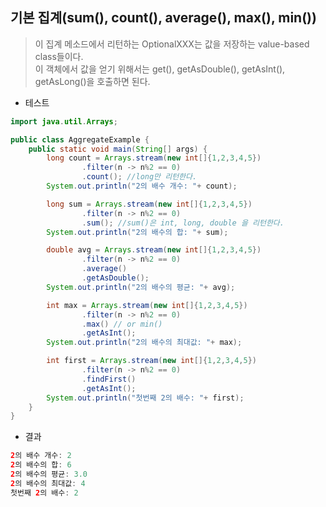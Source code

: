 ## 기본 집계(sum(), count(), average(), max(), min())
> 이 집계 메소드에서 리턴하는 OptionalXXX는 값을 저장하는 value-based class들이다.  
> 이 객체에서 값을 얻기 위해서는 get(), getAsDouble(), getAsInt(), getAsLong()을 호출하면 된다.
* 테스트
```java
import java.util.Arrays;

public class AggregateExample {
    public static void main(String[] args) {
        long count = Arrays.stream(new int[]{1,2,3,4,5})
                .filter(n -> n%2 == 0)
                .count(); //long만 리턴한다.
        System.out.println("2의 배수 개수: "+ count);

        long sum = Arrays.stream(new int[]{1,2,3,4,5})
                .filter(n -> n%2 == 0)
                .sum(); //sum()은 int, long, double 을 리턴한다.
        System.out.println("2의 배수의 합: "+ sum);

        double avg = Arrays.stream(new int[]{1,2,3,4,5})
                .filter(n -> n%2 == 0)
                .average()
                .getAsDouble();
        System.out.println("2의 배수의 평균: "+ avg);

        int max = Arrays.stream(new int[]{1,2,3,4,5})
                .filter(n -> n%2 == 0)
                .max() // or min()
                .getAsInt();
        System.out.println("2의 배수의 최대값: "+ max);

        int first = Arrays.stream(new int[]{1,2,3,4,5})
                .filter(n -> n%2 == 0)
                .findFirst()
                .getAsInt();
        System.out.println("첫번째 2의 배수: "+ first);
    }
}
```
* 결과
```java
2의 배수 개수: 2
2의 배수의 합: 6
2의 배수의 평균: 3.0
2의 배수의 최대값: 4
첫번째 2의 배수: 2
```
